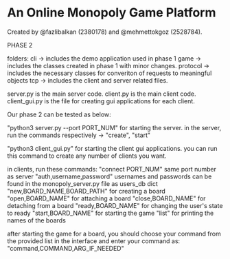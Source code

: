 # An Online Monopoly Game Platform

Created by @fazlibalkan (2380178) and @mehmettokgoz (2528784).

PHASE 2

folders:
cli -> includes the demo application used in phase 1
game -> includes the classes created in phase 1 with minor changes.
protocol -> includes the necessary classes for converiton of requests to meaningful objects
tcp -> includes the client and server related files.

server.py is the main server code.
client.py is the main client code.
client_gui.py is the file for creating gui applications for each client.

Our phase 2 can be tested as below:

"python3 server.py --port PORT_NUM" for starting the server.
in the server, run the commands respectively -> "create", "start"

"python3 client_gui.py" for starting the client gui applications.
you can run this command to create any number of clients you want.

in clients, run these commands:
"connect PORT_NUM" same port number as server
"auth,username,password" usernames and passwords can be found in the monopoly_server.py file as users_db dict
"new,BOARD_NAME,BOARD_PATH" for creating a board
"open,BOARD_NAME" for attaching a board
"close,BOARD_NAME" for detaching from a board
"ready,BOARD_NAME" for changing the user's state to ready
"start,BOARD_NAME" for starting the game
"list" for printing the names of the boards

after starting the game for a board, you should choose your command from the provided list in the interface and enter your command as:
"command,COMMAND,ARG_IF_NEEDED"

